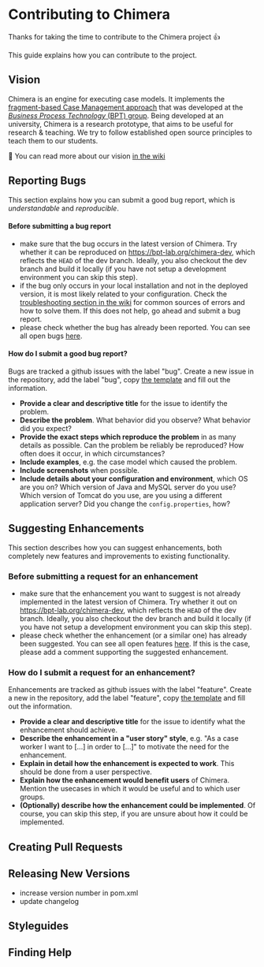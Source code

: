 # Contributing to Chimera

Thanks for taking the time to contribute to the Chimera project :+1: 

This guide explains how you can contribute to the project.

## Vision

Chimera is an engine for executing case models. 
It implements the [fragment-based Case Management approach](https://bpt.hpi.uni-potsdam.de/Public) that was developed at the [*Business Process Technology* (BPT) group](https://bpt.hpi.uni-potsdam.de/Public).
Being developed at an university, Chimera is a research prototype, that aims to be useful for research & teaching.
We try to follow established open source principles to teach them to our students.

:notebook: You can read more about our vision [in the wiki](https://github.com/bptlab/chimera/wiki/ProductVision)

## Reporting Bugs
This section explains how you can submit a good bug report, which is *understandable* and *reproducible*.

#### Before submitting a bug report
- make sure that the bug occurs in the latest version of Chimera. Try whether it can be reproduced on https://bpt-lab.org/chimera-dev, which reflects the `HEAD` of the dev branch. Ideally, you also checkout the dev branch and build it locally (if you have not setup a development environment you can skip this step).
- if the bug only occurs in your local installation and not in the deployed version, it is most likely related to your configuration. Check the [troubleshooting section in the wiki]() for common sources of errors and how to solve them. If this does not help, go ahead and submit a bug report.
- please check whether the bug has already been reported. You can see all open bugs [here](https://github.com/bptlab/chimera/labels/bug).

#### How do I submit a good bug report?
Bugs are tracked a github issues with the label "bug". Create a new issue in the repository, add the label "bug", copy [the template](BUG_TEMPLATE.md) and fill out the information.

- **Provide a clear and descriptive title** for the issue to identify the problem.
- **Describe the problem**. What behavior did you observe? What behavior did you expect? 
- **Provide the exact steps which reproduce the problem** in as many details as possible. Can the problem be reliably be reproduced? How often does it occur, in which circumstances?
- **Include examples**, e.g. the case model which caused the problem.
- **Include screenshots** when possible.
- **Include details about your configuration and environment**, which OS are you on? Which version of Java and MySQL server do you use? Which version of Tomcat do you use, are you using a different application server? Did you change the `config.properties`, how?

## Suggesting Enhancements
This section describes how you can suggest enhancements, both completely new features and improvements to existing functionality.

### Before submitting a request for an enhancement
- make sure that the enhancement you want to suggest is not already implemented in the latest version of Chimera. Try whether it out on  https://bpt-lab.org/chimera-dev, which reflects the `HEAD` of the dev branch. Ideally, you also checkout the dev branch and build it locally (if you have not setup a development environment you can skip this step).
- please check whether the enhancement (or a similar one) has already been suggested. You can see all open features [here](https://github.com/bptlab/chimera/labels/feature). If this is the case, please add a comment supporting the suggested enhancement.

### How do I submit a request for an enhancement?
Enhancements are tracked as github issues with the label "feature". Create a new in the repository, add the label "feature", copy [the template](ENHANCEMENT_TEMPLATE.md) and fill out the information.

- **Provide a clear and descriptive title** for the issue to identify what the enhancement should achieve.
- **Describe the enhancement in a "user story" style**, e.g. "As a case worker I want to \[...\] in order to \[...\]" to motivate the need for the enhancement.
- **Explain in detail how the enhancement is expected to work**. This should be done from a user perspective.
- **Explain how the enhancement would benefit users** of Chimera. Mention the usecases in which it would be useful and to which user groups.
- **(Optionally) describe how the enhancement could be implemented**. Of course, you can skip this step, if you are unsure about how it could be implemented.

## Creating Pull Requests

## Releasing New Versions
- increase version number in pom.xml
- update changelog

## Styleguides

## Finding Help

